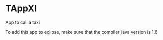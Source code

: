 # TAppXI
App to call a taxi

To add this app to eclipse, make sure that the compiler java version is 1.6